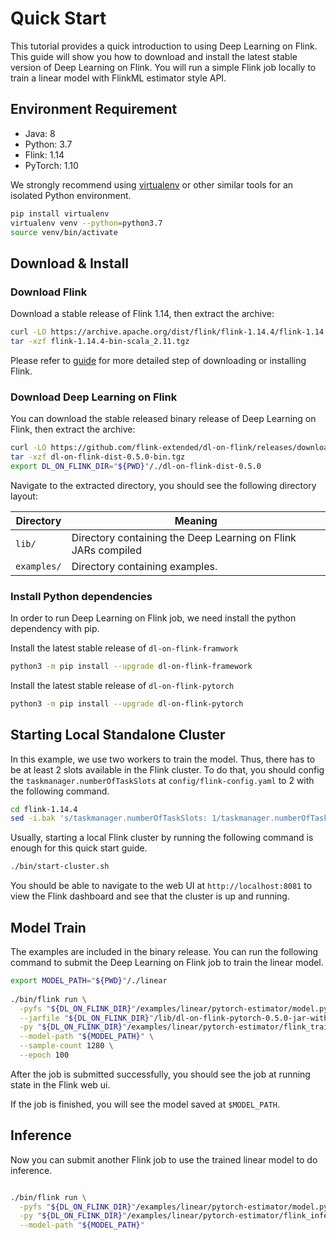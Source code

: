 <!--
  Copyright 2022 Deep Learning on Flink Authors
  
  Licensed under the Apache License, Version 2.0 (the "License");
  you may not use this file except in compliance with the License.
  You may obtain a copy of the License at
  
      http://www.apache.org/licenses/LICENSE-2.0
  
  Unless required by applicable law or agreed to in writing, software
  distributed under the License is distributed on an "AS IS" BASIS,
  WITHOUT WARRANTIES OR CONDITIONS OF ANY KIND, either express or implied.
  See the License for the specific language governing permissions and
  limitations under the License.
  -->

# Quick Start

This tutorial provides a quick introduction to using Deep Learning on Flink.
This guide will show you how to download and install the latest stable version
of Deep Learning on Flink. You will run a simple Flink job locally to train
a linear model with FlinkML estimator style API.

## Environment Requirement

- Java: 8
- Python: 3.7
- Flink: 1.14
- PyTorch: 1.10

We strongly recommend using [virtualenv](https://virtualenv.pypa.io/en/latest/index.html)
or other similar tools for an isolated Python environment.

```bash
pip install virtualenv
virtualenv venv --python=python3.7
source venv/bin/activate
```

## Download & Install

### Download Flink
Download a stable release of Flink 1.14, then extract the archive:

```sh
curl -LO https://archive.apache.org/dist/flink/flink-1.14.4/flink-1.14.4-bin-scala_2.11.tgz
tar -xzf flink-1.14.4-bin-scala_2.11.tgz
```

Please refer to [guide](https://nightlies.apache.org/flink/flink-docs-release-1.14//docs/try-flink/local_installation/)
for more detailed step of downloading or installing Flink.

### Download Deep Learning on Flink
You can download the stable released binary release of Deep Learning on Flink,
then extract the archive:

```sh
curl -LO https://github.com/flink-extended/dl-on-flink/releases/download/0.5.0/dl-on-flink-dist-0.5.0-bin.tgz
tar -xzf dl-on-flink-dist-0.5.0-bin.tgz
export DL_ON_FLINK_DIR="${PWD}"/./dl-on-flink-dist-0.5.0
```

Navigate to the extracted directory, you should see the following directory
layout:

| Directory | Meaning |
|---|---|
|`lib/` | Directory containing the Deep Learning on Flink JARs compiled |
|`examples/` | Directory containing examples. |

### Install Python dependencies
In order to run Deep Learning on Flink job, we need install the python
dependency with pip.

Install the latest stable release of `dl-on-flink-framwork`
```bash
python3 -m pip install --upgrade dl-on-flink-framework
```

Install the latest stable release of `dl-on-flink-pytorch`
```bash
python3 -m pip install --upgrade dl-on-flink-pytorch
```

## Starting Local Standalone Cluster

In this example, we use two workers to train the model. Thus, there has to be
at least 2 slots available in the Flink cluster. To do that, you should
config the `taskmanager.numberOfTaskSlots` at `config/flink-config.yaml` to 2
with the following command.

```sh
cd flink-1.14.4
sed -i.bak 's/taskmanager.numberOfTaskSlots: 1/taskmanager.numberOfTaskSlots: 2/' ./conf/flink-conf.yaml
```

Usually, starting a local Flink cluster by running the following command is
enough for this quick start guide.

```sh
./bin/start-cluster.sh
```

You should be able to navigate to the web UI at
`http://localhost:8081` to view the Flink dashboard and see that
the cluster is up and running.

## Model Train

The examples are included in the binary release. You can run the following
command to submit the Deep Learning on Flink job to train the linear model.

```sh
export MODEL_PATH="${PWD}"/./linear
  
./bin/flink run \
  -pyfs "${DL_ON_FLINK_DIR}"/examples/linear/pytorch-estimator/model.py \
  --jarfile "${DL_ON_FLINK_DIR}"/lib/dl-on-flink-pytorch-0.5.0-jar-with-dependencies.jar \
  -py "${DL_ON_FLINK_DIR}"/examples/linear/pytorch-estimator/flink_train.py \
  --model-path "${MODEL_PATH}" \
  --sample-count 1280 \
  --epoch 100
```

After the job is submitted successfully, you should see the job at running state
in the Flink web ui.

If the job is finished, you will see the model saved at `$MODEL_PATH`.

## Inference

Now you can submit another Flink job to use the trained linear model to do
inference.

```sh

./bin/flink run \
  -pyfs "${DL_ON_FLINK_DIR}"/examples/linear/pytorch-estimator/model.py \
  -py "${DL_ON_FLINK_DIR}"/examples/linear/pytorch-estimator/flink_inference.py \
  --model-path "${MODEL_PATH}"

```
